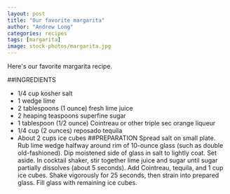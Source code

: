 ```yaml
---
layout: post
title: "Our favorite margarita"
author: "Andrew Long"
categories: recipes
tags: [margarita]
image: stock-photos/margarita.jpg
---
```

Here's our favorite margarita recipe.

##INGREDIENTS
* 1/4 cup kosher salt
* 1 wedge lime
* 2 tablespoons (1 ounce) fresh lime juice
* 2 heaping teaspoons superfine sugar
* 1 tablespoon (1/2 ounce) Cointreau or other triple sec orange liqueur
* 1/4 cup (2 ounces) reposado tequila
* About 2 cups ice cubes
##PREPARATION
Spread salt on small plate. Rub lime wedge halfway around rim of 10-ounce glass (such as double old-fashioned). Dip moistened side of glass in salt to lightly coat. Set aside.
In cocktail shaker, stir together lime juice and sugar until sugar partially dissolves (about 5 seconds). Add Cointreau, tequila, and 1 cup ice cubes. Shake vigorously for 25 seconds, then strain into prepared glass. Fill glass with remaining ice cubes.